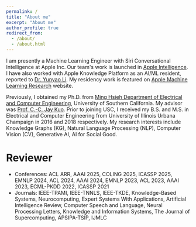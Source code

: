 ```yaml
---
permalink: /
title: "About me"
excerpt: "About me"
author_profile: true
redirect_from: 
  - /about/
  - /about.html
---
```


I am presently a Machine Learning Engineer with Siri Conversational Intelligence at Apple Inc. Our team's work is launched in [Apple Intelligence](https://www.apple.com/apple-intelligence/). I have also worked with Apple Knowledge Platform as an AI/ML resident, reported to [Dr. Yunyao Li](https://yunyaoli.github.io/). My residency work is featured on [Apple Machine Learning Research](https://machinelearning.apple.com/research/time-sensitive-finetuning) website.

Previously, I obtained my Ph.D. from [Ming Hsieh Department of Electrical and Computer Engineering](https://minghsiehece.usc.edu/), University of Southern California. My advisor was [Prof. C.-C. Jay Kuo](https://mcl.usc.edu/people/cckuo/). Prior to joining USC, I received my B.S. and M.S. in Electrical and Computer Engineering from University of Illinois Urbana Champaign in 2016 and 2018 respectively. My research interests include Knowledge Graphs (KG), Natural Language Processing (NLP), Computer Vision (CV), Generative AI, AI for Social Good.

Reviewer
======
* Conferences: ACL ARR, AAAI 2025, COLING 2025, ICASSP 2025, EMNLP 2024, ACL 2024, AAAI 2024, EMNLP 2023, ACL 2023, AAAI 2023, ECML-PKDD 2022, ICASSP 2021
* Journals: IEEE-TPAMI, IEEE-TNNLS, IEEE-TKDE, Knowledge-Based Systems, Neurocomputing, Expert Systems With Applications, Artificial Intelligence Review, Computer Speech and Language, Neural Processing Letters, Knowledge and Information Systems, The Journal of Supercomputing, APSIPA-TSIP, IJMLC 